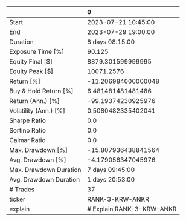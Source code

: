 |                        | 0                         |
|:-----------------------|:--------------------------|
| Start                  | 2023-07-21 10:45:00       |
| End                    | 2023-07-29 19:00:00       |
| Duration               | 8 days 08:15:00           |
| Exposure Time [%]      | 90.125                    |
| Equity Final [$]       | 8879.301599999995         |
| Equity Peak [$]        | 10071.2576                |
| Return [%]             | -11.206984000000048       |
| Buy & Hold Return [%]  | 6.481481481481486         |
| Return (Ann.) [%]      | -99.19374230925976        |
| Volatility (Ann.) [%]  | 0.5080482335402041        |
| Sharpe Ratio           | 0.0                       |
| Sortino Ratio          | 0.0                       |
| Calmar Ratio           | 0.0                       |
| Max. Drawdown [%]      | -15.807936438841564       |
| Avg. Drawdown [%]      | -4.179056347045976        |
| Max. Drawdown Duration | 7 days 09:45:00           |
| Avg. Drawdown Duration | 1 days 20:53:00           |
| # Trades               | 37                        |
| ticker                 | RANK-3-KRW-ANKR           |
| explain                | # Explain RANK-3-KRW-ANKR |